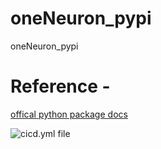 # oneNeuron_pypi
oneNeuron_pypi

# Reference -
[offical python package docs](https://packaging.python.org/tutorials/packaging-projects/)

![cicd.yml file](https://docs.github.com/en/actions/guides/building-and-testing-python#publishing-to-package-registries)